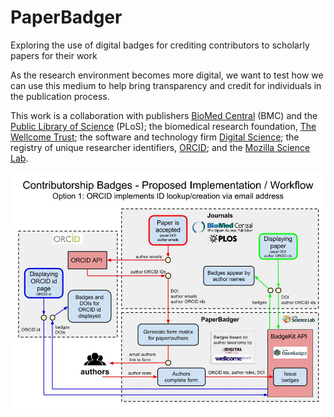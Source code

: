 PaperBadger
===========

Exploring the use of digital badges for crediting contributors to scholarly papers for their work

As the research environment becomes more digital, we want to test how we can use this medium to help bring transparency and credit for individuals in the publication process. 

This work is a collaboration with publishers [BioMed Central](http://www.biomedcentral.com/) (BMC) and the [Public Library of Science](http://www.plos.org/) (PLoS); the biomedical research foundation, [The Wellcome Trust](http://www.wellcome.ac.uk/); the software and technology firm [Digital Science](http://www.digital-science.com/); the registry of unique researcher identifiers, [ORCID](http://orcid.org/); and the [Mozilla Science Lab](http://mozillascience.org/).


![Proposed Workflow / Implementation](./Badges_%20Option%201.jpg)
